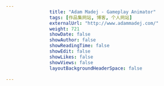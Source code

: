 ```yaml
---
                title: "Adam Madej - Gameplay Animator"
                tags: [作品集网站, 博客, 个人网站]
                externalUrl: "http://www.adammadej.com/"
                weight: 721
                showDate: false
                showAuthor: false
                showReadingTime: false
                showEdit: false
                showLikes: false
                showViews: false
                layoutBackgroundHeaderSpace: false
                
---
```


